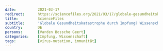 ```yaml
---
date:          2021-03-17
redirect:      https://sciencefiles.org/2021/03/17/globale-gesundheitskatastrophe-durch-impfung-wissenschaftler-warnt-eindringlich/
title:         ScienceFiles
subtitle:      'Globale Gesundheitskatastrophe durch Impfung? Wissenschaftler warnt eindringlich'
country:       DE
persons:       [Vanden Bossche Geert]
categories:    [Impfung, Wissenschaft]
tags:          [virus-mutation, immunität]
---
```

